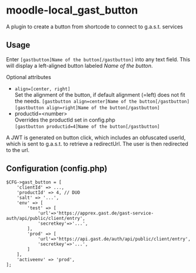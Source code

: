 # moodle-local_gast_button

A plugin to create a button from shortcode to connect to g.a.s.t. services

## Usage

Enter `[gastbutton]Name of the button[/gastbutton]` into any text field. This will display a left-aligned button labeled _Name of the button_. 

Optional attributes
* `align=[center, right]`  
  Set the alignment of the button, if default alignment (=left) does not fit the needs.
  `[gastbutton align=center]Name of the button[/gastbutton]`  
  `[gastbutton align=right]Name of the button[/gastbutton]`  
* productid=&lt;number&gt;  
  Overrides the productId set in config.php  
  `[gastbutton productid=4]Name of the button[/gastbutton]`

A JWT is generated on button click, which includes an obfuscated userId, which is sent to g.a.s.t. to retrieve a redirectUrl. The user is then redirected to the url.

## Configuration (config.php)

    $CFG->gast_button = [
        'clientId' => ...,
        'productId' => 4, // DUO
        'salt' => '...',
        'env' => [
            'test' => [
                'url'=>'https://apprex.gast.de/gast-service-auth/api/public/client/entry',
                'secretkey'=>'...',
            ],
            'prod' => [
                'url'=>'https://api.gast.de/auth/api/public/client/entry',
                'secretkey'=>'...',
            ]
        ],
        'activeenv' => 'prod',
    ];

